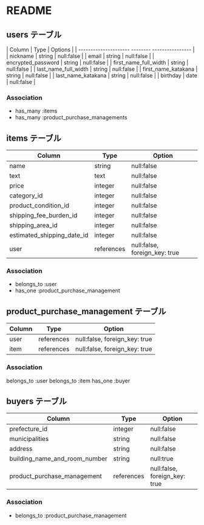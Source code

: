 # README

## users テーブル

| Column                | Type     | Options          |
| ---------------------   --------   ---------------- |
| nickname              | string   | null:false       |
| email                 | string   | null:false       |
| encrypted_password    | string   | null:false       |
| first_name_full_width | string   | null:false       |
| last_name_full_width  | string   | null:false       |
| first_name_katakana   | string   | null:false       |
| last_name_katakana    | string   | null:false       |
| birthday              | date     | null:false       |


### Association

- has_many :items
- has_many  :product_purchase_managements

## items テーブル

| Column                     | Type       | Option                        |
| -------------------------- | ---------- | ------------------------------|
| name                       | string     | null:false                    |
| text                       | text       | null:false                    |
| price                      | integer    | null:false                    |
| category_id                | integer    | null:false                    |
| product_condition_id       | integer    | null:false                    |
| shipping_fee_burden_id     | integer    | null:false                    |
| shipping_area_id           | integer    | null:false                    |
| estimated_shipping_date_id | integer    | null:false                    |
| user                       | references | null:false, foreign_key: true |

### Association

- belongs_to :user
- has_one    :product_purchase_management

## product_purchase_management テーブル

| Column  | Type       | Option                        |
| ------- | ---------- | ----------------------------- |
| user    | references | null:false, foreign_key: true |
| item    | references | null:false, foreign_key: true |

### Association

belongs_to :user 
belongs_to :item
has_one    :buyer

## buyers テーブル

| Column                        | Type       | Option                        |
| ----------------------------- | ---------- | ----------------------------- |
| prefecture_id                 | integer    | null:false                    |
| municipalities                | string     | null:false                    |
| address                       | string     | null:false                    |
| building_name_and_room_number | string     | null:true                     |
| product_purchase_management   | references | null:false, foreign_key: true |

### Association

- belongs_to :product_purchase_management
